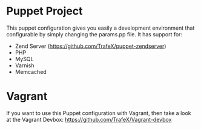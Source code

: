 Puppet Project
==============

This puppet configuration gives you easily a development environment that configurable by simply changing the params.pp file.
It has support for:

* Zend Server (https://github.com/TrafeX/puppet-zendserver)
* PHP
* MySQL
* Varnish
* Memcached

Vagrant
=======
If you want to use this Puppet configuration with Vagrant, then take a look at the Vagrant Devbox: https://github.com/TrafeX/Vagrant-devbox
